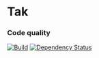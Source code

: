 # Tak

### Code quality
[![Build](https://codeship.com/projects/6413bfc0-e14a-0134-d4f7-5e506c0c41eb/status?branch=master)](https://app.codeship.com/projects/205461)
[![Dependency Status](https://gemnasium.com/badges/github.com/beagleknight/tak.svg)](https://gemnasium.com/github.com/beagleknight/tak)

